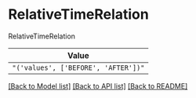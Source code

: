 # RelativeTimeRelation

RelativeTimeRelation

| **Value** |
| --------- |
| `"('values', ['BEFORE', 'AFTER'])"` |


[[Back to Model list]](../../README.md#models-v2-link) [[Back to API list]](../../README.md#documentation-for-api-endpoints) [[Back to README]](../../README.md)
